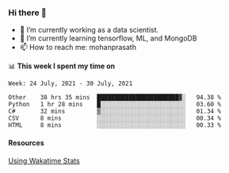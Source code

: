 ### Hi there 👋

- 🔭 I’m currently working as a data scientist.
- 🌱 I’m currently learning tensorflow, ML, and MongoDB
- 📫 How to reach me: mohanprasath

📊 **This week I spent my time on**
<!--START_SECTION:waka-->
```text
Week: 24 July, 2021 - 30 July, 2021

Other    38 hrs 35 mins  ███████████████████████▓░   94.38 % 
Python   1 hr 28 mins    █░░░░░░░░░░░░░░░░░░░░░░░░   03.60 % 
C#       32 mins         ▒░░░░░░░░░░░░░░░░░░░░░░░░   01.34 % 
CSV      8 mins          ░░░░░░░░░░░░░░░░░░░░░░░░░   00.34 % 
HTML     8 mins          ░░░░░░░░░░░░░░░░░░░░░░░░░   00.33 % 
```
<!--END_SECTION:waka-->

#### Resources
[Using Wakatime Stats](https://github.com/marketplace/actions/waka-readme)
